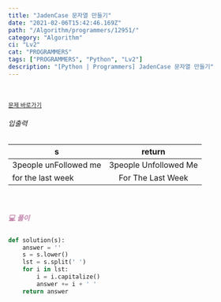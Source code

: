 ```yaml
---
title: "JadenCase 문자열 만들기"
date: "2021-02-06T15:42:46.169Z"
path: "/Algorithm/programmers/12951/"
category: "Algorithm"
ci: "Lv2"
cat: "PROGRAMMERS"
tags: ["PROGRAMMERS", "Python", "Lv2"]
description: "[Python | Programmers] JadenCase 문자열 만들기"
---
```


<br />

<a href="https://programmers.co.kr/learn/courses/30/lessons/12951"><small>문제 바로가기</small></a>

###### 입출력

| s                     |        return         |
| --------------------- | :-------------------: |
| 3people unFollowed me | 3people Unfollowed Me |
| for the last week     |   For The Last Week   |

<br />

##### <h5 style="color:#C587AE;">💻 풀이</h5>

```python
def solution(s):
    answer = ''
    s = s.lower()
    lst = s.split(' ')
    for i in lst:
        i = i.capitalize()
        answer += i + ' '
    return answer
```

<br />



